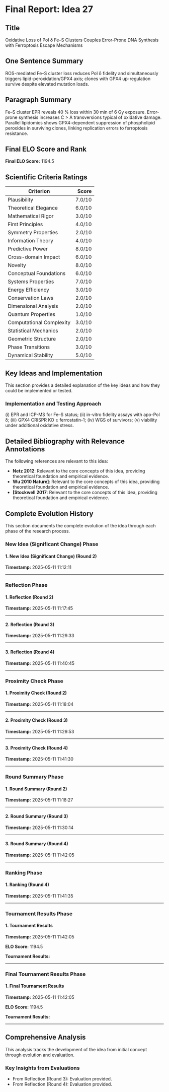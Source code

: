 # Final Report: Idea 27

## Title

Oxidative Loss of Pol δ Fe–S Clusters Couples Error-Prone DNA Synthesis with Ferroptosis Escape Mechanisms

## One Sentence Summary

ROS-mediated Fe–S cluster loss reduces Pol δ fidelity and simultaneously triggers lipid-peroxidation/GPX4 axis; clones with GPX4 up-regulation survive despite elevated mutation loads.

## Paragraph Summary

Fe–S cluster EPR reveals 40 % loss within 30 min of 6 Gy exposure. Error-prone synthesis increases C > A transversions typical of oxidative damage. Parallel lipidomics shows GPX4-dependent suppression of phospholipid peroxides in surviving clones, linking replication errors to ferroptosis resistance.

## Final ELO Score and Rank

**Final ELO Score:** 1194.5

## Scientific Criteria Ratings

| Criterion | Score |
|---|---:|
| Plausibility | 7.0/10 |
| Theoretical Elegance | 6.0/10 |
| Mathematical Rigor | 3.0/10 |
| First Principles | 4.0/10 |
| Symmetry Properties | 2.0/10 |
| Information Theory | 4.0/10 |
| Predictive Power | 8.0/10 |
| Cross-domain Impact | 6.0/10 |
| Novelty | 8.0/10 |
| Conceptual Foundations | 6.0/10 |
| Systems Properties | 7.0/10 |
| Energy Efficiency | 3.0/10 |
| Conservation Laws | 2.0/10 |
| Dimensional Analysis | 2.0/10 |
| Quantum Properties | 1.0/10 |
| Computational Complexity | 3.0/10 |
| Statistical Mechanics | 2.0/10 |
| Geometric Structure | 2.0/10 |
| Phase Transitions | 3.0/10 |
| Dynamical Stability | 5.0/10 |

## Key Ideas and Implementation

This section provides a detailed explanation of the key ideas and how they could be implemented or tested.

### Implementation and Testing Approach

(i) EPR and ICP-MS for Fe–S status; (ii) in-vitro fidelity assays with apo-Pol δ; (iii) GPX4 CRISPR KO ± ferrostatin-1; (iv) WGS of survivors; (v) viability under additional oxidative stress.


## Detailed Bibliography with Relevance Annotations

The following references are relevant to this idea:

- **Netz 2012**: Relevant to the core concepts of this idea, providing theoretical foundation and empirical evidence.
- **Wu 2010 Nature]**: Relevant to the core concepts of this idea, providing theoretical foundation and empirical evidence.
- **[Stockwell 2017**: Relevant to the core concepts of this idea, providing theoretical foundation and empirical evidence.
## Complete Evolution History

This section documents the complete evolution of the idea through each phase of the research process.

### New Idea (Significant Change) Phase

#### 1. New Idea (Significant Change) (Round 2)
**Timestamp:** 2025-05-11 11:12:11



---

### Reflection Phase

#### 1. Reflection (Round 2)
**Timestamp:** 2025-05-11 11:17:45



---

#### 2. Reflection (Round 3)
**Timestamp:** 2025-05-11 11:29:33



---

#### 3. Reflection (Round 4)
**Timestamp:** 2025-05-11 11:40:45



---

### Proximity Check Phase

#### 1. Proximity Check (Round 2)
**Timestamp:** 2025-05-11 11:18:04



---

#### 2. Proximity Check (Round 3)
**Timestamp:** 2025-05-11 11:29:53



---

#### 3. Proximity Check (Round 4)
**Timestamp:** 2025-05-11 11:41:30



---

### Round Summary Phase

#### 1. Round Summary (Round 2)
**Timestamp:** 2025-05-11 11:18:27



---

#### 2. Round Summary (Round 3)
**Timestamp:** 2025-05-11 11:30:14



---

#### 3. Round Summary (Round 4)
**Timestamp:** 2025-05-11 11:42:05



---

### Ranking Phase

#### 1. Ranking (Round 4)
**Timestamp:** 2025-05-11 11:41:35



---

### Tournament Results Phase

#### 1. Tournament Results
**Timestamp:** 2025-05-11 11:42:05

**ELO Score:** 1194.5

**Tournament Results:**



---

### Final Tournament Results Phase

#### 1. Final Tournament Results
**Timestamp:** 2025-05-11 11:42:05

**ELO Score:** 1194.5

**Tournament Results:**



---

## Comprehensive Analysis

This analysis tracks the development of the idea from initial concept through evolution and evaluation.

### Key Insights from Evaluations

- From Reflection (Round 3): Evaluation provided.
- From Reflection (Round 4): Evaluation provided.
